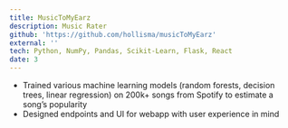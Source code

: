 ```yaml
---
title: MusicToMyEarz
description: Music Rater
github: 'https://github.com/hollisma/musicToMyEarz'
external: ''
tech: Python, NumPy, Pandas, Scikit-Learn, Flask, React
date: 3
---
```


- Trained various machine learning models (random forests, decision trees, linear regression) on 200k+ songs from Spotify
to estimate a song’s popularity
- Designed endpoints and UI for webapp with user experience in mind